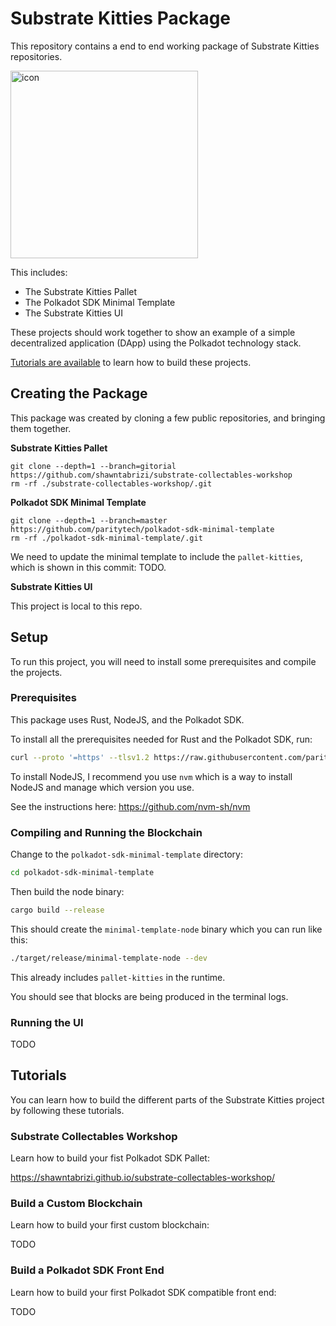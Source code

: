 # Substrate Kitties Package

This repository contains a end to end working package of Substrate Kitties repositories.

<img src="./screenshot.png" alt="icon" width="300">

This includes:

- The Substrate Kitties Pallet
- The Polkadot SDK Minimal Template
- The Substrate Kitties UI

These projects should work together to show an example of a simple decentralized application (DApp) using the Polkadot technology stack.

[Tutorials are available](#tutorials) to learn how to build these projects.

## Creating the Package

This package was created by cloning a few public repositories, and bringing them together.

**Substrate Kitties Pallet**

```
git clone --depth=1 --branch=gitorial https://github.com/shawntabrizi/substrate-collectables-workshop
rm -rf ./substrate-collectables-workshop/.git
```

**Polkadot SDK Minimal Template**

```
git clone --depth=1 --branch=master https://github.com/paritytech/polkadot-sdk-minimal-template
rm -rf ./polkadot-sdk-minimal-template/.git
```

We need to update the minimal template to include the `pallet-kitties`, which is shown in this commit: TODO.

**Substrate Kitties UI**

This project is local to this repo.

## Setup

To run this project, you will need to install some prerequisites and compile the projects.

### Prerequisites

This package uses Rust, NodeJS, and the Polkadot SDK.

To install all the prerequisites needed for Rust and the Polkadot SDK, run:

```sh
curl --proto '=https' --tlsv1.2 https://raw.githubusercontent.com/paritytech/polkadot-sdk/master/scripts/getting-started.sh -sSf | sh
```

To install NodeJS, I recommend you use `nvm` which is a way to install NodeJS and manage which version you use.

See the instructions here: https://github.com/nvm-sh/nvm

### Compiling and Running the Blockchain

Change to the `polkadot-sdk-minimal-template` directory:

```sh
cd polkadot-sdk-minimal-template
```

Then build the node binary:

```sh
cargo build --release
```

This should create the `minimal-template-node` binary which you can run like this:

```sh
./target/release/minimal-template-node --dev
```

This already includes `pallet-kitties` in the runtime.

You should see that blocks are being produced in the terminal logs.

### Running the UI

TODO

## Tutorials

You can learn how to build the different parts of the Substrate Kitties project by following these tutorials.

### Substrate Collectables Workshop

Learn how to build your fist Polkadot SDK Pallet:

https://shawntabrizi.github.io/substrate-collectables-workshop/

### Build a Custom Blockchain

Learn how to build your first custom blockchain:

TODO

### Build a Polkadot SDK Front End

Learn how to build your first Polkadot SDK compatible front end:

TODO
